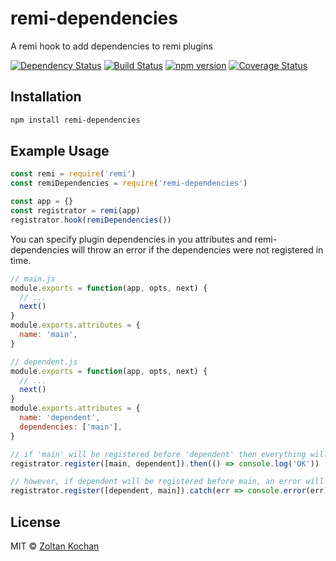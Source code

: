 # remi-dependencies

A remi hook to add dependencies to remi plugins

[![Dependency Status](https://david-dm.org/remijs/remi-dependencies/status.svg?style=flat)](https://david-dm.org/remijs/remi-dependencies)
[![Build Status](https://travis-ci.org/remijs/remi-dependencies.svg?branch=master)](https://travis-ci.org/remijs/remi-dependencies)
[![npm version](https://badge.fury.io/js/remi-dependencies.svg)](http://badge.fury.io/js/remi-dependencies)
[![Coverage Status](https://coveralls.io/repos/remijs/remi-dependencies/badge.svg?branch=master&service=github)](https://coveralls.io/github/remijs/remi-dependencies?branch=master)


## Installation

``` sh
npm install remi-dependencies
```


## Example Usage

``` js
const remi = require('remi')
const remiDependencies = require('remi-dependencies')

const app = {}
const registrator = remi(app)
registrator.hook(remiDependencies())
```

You can specify plugin dependencies in you attributes and remi-dependencies
will throw an error if the dependencies were not registered in time.

``` js
// main.js
module.exports = function(app, opts, next) {
  // ...
  next()
}
module.exports.attributes = {
  name: 'main',
}

// dependent.js
module.exports = function(app, opts, next) {
  // ...
  next()
}
module.exports.attributes = {
  name: 'dependent',
  dependencies: ['main'],
}

// if 'main' will be registered before 'dependent' then everything will be OK
registrator.register([main, dependent]).then(() => console.log('OK'))

// however, if dependent will be registered before main, an error will be thrown
registrator.register([dependent, main]).catch(err => console.error(err))
```


## License

MIT © [Zoltan Kochan](https://www.kochan.io)
